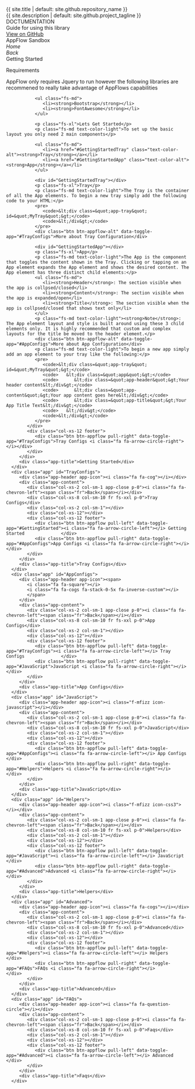 <link rel="stylesheet" href="{{ site.baseurl }}/css/docs.css">
<link rel="stylesheet" type="text/css" href="//fonts.googleapis.com/css?family=Raleway" />
<div class="col-xs-12 col-md-3 p-0">
   <div class="col-xs-12 fr fs-xxl">{{ site.title | default: site.github.repository_name }}</div>
   <div class="col-xs-12 fr fs-xs text-color-light">{{ site.description | default: site.github.project_tagline }}</div>
</div>
<div class="col-xs-12 col-md-6">
   <div class="title">DOCTUMENTATION</div>
   <div class="description">Guide for using this library</div>
</div>
<div class="col-xs-12 col-md-3"></div>
<div class="section col-xs-12 btn-row">
   <a href="{{ site.github.repository_url }}" class="btn btn-appflow">View on GitHub</a>
   <div class="btn btn-appflow">AppFlow Sandbox</div>
   <div class="btn btn-appflow"><i class="fa fa-home"><span class="fr">Home</span></i></div>
</div>
<div class="tray-wrapper auto-resize col-xs-12 p-0">
   <div class="section app-tray app-size-auto">
      <div class="app" id="GettingStarted">
         <div class="app-header app-icon"><i class="fa fa-book"></i></div>
         <div class="app-content">
            <div class="col-xs-2 col-sm-1 app-close p-0"><i class="fa fa-chevron-left"><span class="fr">Back</span></i></div>
            <div class="col-xs-8 col-sm-10 fr fs-xxl p-0">Getting Started</div>
            <div class="col-xs-2 col-sm-1"></div>
            <div class="col-xs-12 text-left">
               <p class="fs-xl">Requirements</p>
               <p class="fs-md text-color-light">AppFlow only requires Jquery to run however the following libraries are recommened to really take advantage of AppFlows capabilities</p>

               <ul class="fs-md">
                  <li><strong>Bootstrap</strong></li>
                  <li><strong>FontAwesome</strong></li>
               </ul>

               <p class="fs-xl">Lets Get Started</p>
               <p class="fs-md text-color-light">To set up the basic layout you only need 2 main components</p>
               
               <ul class="fs-md">
                  <li><a href="#GettingStartedTray" class="text-color-alt"><strong>Tray</strong></a></li>
                  <li><a href="#GettingStartedApp" class="text-color-alt"><strong>App</strong></a></li>
               </ul>

               <div id="GettingStartedTray"></div>
               <p class="fs-xl">Tray</p>
               <p class="fs-md text-color-light">The Tray is the container of all the App elements. To begin a new tray simply add the following code to your HTML:</p>
               <pre>
                  <code>&lt;div class=&quot;app-tray&quot; id=&quot;MyTray&quot;&gt;</code>
                  <code>&lt;/div&gt;</code>
               </pre>
               <div class="btn btn-appflow-alt" data-toggle-app="#TrayConfigs">More about Tray Configuration</div>

               <div id="GettingStartedApp"></div>
               <p class="fs-xl">App</p>
               <p class="fs-md text-color-light">The App is the component that toggles the content shown in the Tray. Clicking or tapping on an App element expands the App element and shows the desired content. The App element has three distinct child elements:</p>
               <ul class="fs-md">
                  <li><strong>Header</strong>: The section visible when the app is collpsed/closed</li>
                  <li><strong>Content</strong>: The section visible when the app is expanded/open</li>
                  <li><strong>Title</strong>: The section visible when the app is collpsed/closed that shows text only</li>
               </ul>
               <p class="fs-md text-color-light"><strong>Note</strong>: The App element layout and style is built around using these 3 child elements only. It is highly recommended that custom and complex layouts for the title be moved to the header element.</p>
               <div class="btn btn-appflow-alt" data-toggle-app="#AppConfigs">More about App Configuration</div>
               <p class="fs-md text-color-light">To begin a new app simply add an app element to your tray like the following:</p>
               <pre>
                  <code>&lt;div class=&quot;app-tray&quot; id=&quot;MyTray&quot;&gt;</code>
                  <code>   &lt;div class=&quot;app&quot;&gt;</code>
                  <code>      &lt;div class=&quot;app-header&quot;&gt;Your header content&lt;/div&gt;</code>
                  <code>      &lt;div class=&quot;app-content&quot;&gt;Your app content goes here&lt;/div&gt;</code>
                  <code>      &lt;div class=&quot;app-title&quot;&gt;Your App Title Text&lt;/div&gt;</code>
                  <code>   &lt;/div&gt;</code>
                  <code>&lt;/div&gt;</code>
               </pre>
            </div>
            <div class="col-xs-12 footer">
               <div class="btn btn-appflow pull-right" data-toggle-app="#TrayConfigs">Tray Configs <i class="fa fa-arrow-circle-right"></i></div>
            </div>
         </div>
         <div class="app-title">Getting Started</div>
      </div>
      <div class="app" id="TrayConfigs">
         <div class="app-header app-icon"><i class="fa fa-cog"></i></div>
         <div class="app-content">
            <div class="col-xs-2 col-sm-1 app-close p-0"><i class="fa fa-chevron-left"><span class="fr">Back</span></i></div>
            <div class="col-xs-8 col-sm-10 fr fs-xxl p-0">Tray Configs</div>
            <div class="col-xs-2 col-sm-1"></div>
            <div class="col-xs-12"></div>
            <div class="col-xs-12 footer">
               <div class="btn btn-appflow pull-left" data-toggle-app="#GettingStarted"><i class="fa fa-arrow-circle-left"></i> Getting Started              </div>
               <div class="btn btn-appflow pull-right" data-toggle-app="#AppConfigs">App Configs <i class="fa fa-arrow-circle-right"></i>             </div>
            </div>
         </div>
         <div class="app-title">Tray Configs</div>
      </div>
      <div class="app" id="AppConfigs">
         <div class="app-header app-icon"><span>
            <i class="fa fa-square"></i>
            <i class="fa fa-cogs fa-stack-0-5x fa-inverse-custom"></i>
            </span>
         </div>
         <div class="app-content">
            <div class="col-xs-2 col-sm-1 app-close p-0"><i class="fa fa-chevron-left"><span class="fr">Back</span></i></div>
            <div class="col-xs-8 col-sm-10 fr fs-xxl p-0">App Configs</div>
            <div class="col-xs-2 col-sm-1"></div>
            <div class="col-xs-12"></div>
            <div class="col-xs-12 footer">
               <div class="btn btn-appflow pull-left" data-toggle-app="#TrayConfigs"><i class="fa fa-arrow-circle-left"></i> Tray Configs              </div>
               <div class="btn btn-appflow pull-right" data-toggle-app="#JavaScript">JavaScript <i class="fa fa-arrow-circle-right"></i>             </div>
            </div>
         </div>
         <div class="app-title">App Configs</div>
      </div>
      <div class="app" id="JavaScript">
         <div class="app-header app-icon"><i class="f-mfizz icon-javascript"></i></div>
         <div class="app-content">
            <div class="col-xs-2 col-sm-1 app-close p-0"><i class="fa fa-chevron-left"><span class="fr">Back</span></i></div>
            <div class="col-xs-8 col-sm-10 fr fs-xxl p-0">JavaScript</div>
            <div class="col-xs-2 col-sm-1"></div>
            <div class="col-xs-12"></div>
            <div class="col-xs-12 footer">
               <div class="btn btn-appflow pull-left" data-toggle-app="#AppConfigs"><i class="fa fa-arrow-circle-left"></i> App Configs              </div>
               <div class="btn btn-appflow pull-right" data-toggle-app="#Helpers">Helpers <i class="fa fa-arrow-circle-right"></i>             </div>
            </div>
         </div>
         <div class="app-title">JavaScript</div>
      </div>
      <div class="app" id="Helpers">
         <div class="app-header app-icon"><i class="f-mfizz icon-css3"></i></div>
         <div class="app-content">
            <div class="col-xs-2 col-sm-1 app-close p-0"><i class="fa fa-chevron-left"><span class="fr">Back</span></i></div>
            <div class="col-xs-8 col-sm-10 fr fs-xxl p-0">Helpers</div>
            <div class="col-xs-2 col-sm-1"></div>
            <div class="col-xs-12"></div>
            <div class="col-xs-12 footer">
               <div class="btn btn-appflow pull-left" data-toggle-app="#JavaScript"><i class="fa fa-arrow-circle-left"></i> JavaScript              </div>
               <div class="btn btn-appflow pull-right" data-toggle-app="#Advanced">Advanced <i class="fa fa-arrow-circle-right"></i>             </div>
            </div>
         </div>
         <div class="app-title">Helpers</div>
      </div>
      <div class="app" id="Advanced">
         <div class="app-header app-icon"><i class="fa fa-cogs"></i></div>
         <div class="app-content">
            <div class="col-xs-2 col-sm-1 app-close p-0"><i class="fa fa-chevron-left"><span class="fr">Back</span></i></div>
            <div class="col-xs-8 col-sm-10 fr fs-xxl p-0">Advanced</div>
            <div class="col-xs-2 col-sm-1"></div>
            <div class="col-xs-12"></div>
            <div class="col-xs-12 footer">
               <div class="btn btn-appflow pull-left" data-toggle-app="#Helpers"><i class="fa fa-arrow-circle-left"></i> Helpers              </div>
               <div class="btn btn-appflow pull-right" data-toggle-app="#FAQs">FAQs <i class="fa fa-arrow-circle-right"></i>             </div>
            </div>
         </div>
         <div class="app-title">Advanced</div>
      </div>
      <div class="app" id="FAQs">
         <div class="app-header app-icon"><i class="fa fa-question-circle"></i></div>
         <div class="app-content">
            <div class="col-xs-2 col-sm-1 app-close p-0"><i class="fa fa-chevron-left"><span class="fr">Back</span></i></div>
            <div class="col-xs-8 col-sm-10 fr fs-xxl p-0">Faqs</div>
            <div class="col-xs-2 col-sm-1"></div>
            <div class="col-xs-12"></div>
            <div class="col-xs-12 footer">
               <div class="btn btn-appflow pull-left" data-toggle-app="#Advanced"><i class="fa fa-arrow-circle-left"></i> Advanced              </div>
            </div>
         </div>
         <div class="app-title">Faqs</div>
      </div>
   </div>
</div>
